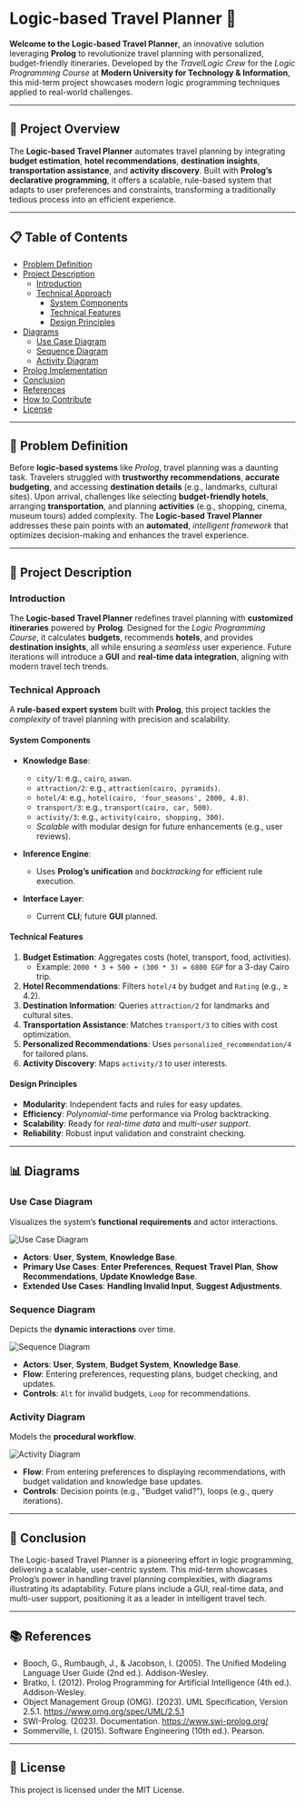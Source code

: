 # Logic-based Travel Planner 🚀

**Welcome to the Logic-based Travel Planner**, an innovative solution leveraging **Prolog** to revolutionize travel planning with personalized, budget-friendly itineraries. Developed by the *TravelLogic Crew* for the *Logic Programming Course* at **Modern University for Technology & Information**, this mid-term project showcases modern logic programming techniques applied to real-world challenges.

---

## 🌟 Project Overview

The **Logic-based Travel Planner** automates travel planning by integrating **budget estimation**, **hotel recommendations**, **destination insights**, **transportation assistance**, and **activity discovery**. Built with **Prolog’s declarative programming**, it offers a scalable, rule-based system that adapts to user preferences and constraints, transforming a traditionally tedious process into an efficient experience.

---

## 📋 Table of Contents

- [Problem Definition](#-problem-definition)
- [Project Description](#-project-description)
  - [Introduction](#-introduction)
  - [Technical Approach](#-technical-approach)
    - [System Components](#-system-components)
    - [Technical Features](#-technical-features)
    - [Design Principles](#-design-principles)
- [Diagrams](#-diagrams)
  - [Use Case Diagram](#-use-case-diagram)
  - [Sequence Diagram](#-sequence-diagram)
  - [Activity Diagram](#-activity-diagram)
- [Prolog Implementation](#-prolog-implementation)
- [Conclusion](#-conclusion)
- [References](#-references)
- [How to Contribute](#-how-to-contribute)
- [License](#-license)

---

## 🧩 Problem Definition

Before **logic-based systems** like *Prolog*, travel planning was a daunting task. Travelers struggled with **trustworthy recommendations**, **accurate budgeting**, and accessing **destination details** (e.g., landmarks, cultural sites). Upon arrival, challenges like selecting **budget-friendly hotels**, arranging **transportation**, and planning **activities** (e.g., shopping, cinema, museum tours) added complexity. The **Logic-based Travel Planner** addresses these pain points with an **automated**, *intelligent framework* that optimizes decision-making and enhances the travel experience.

---

## 📝 Project Description

### Introduction

The **Logic-based Travel Planner** redefines travel planning with **customized itineraries** powered by **Prolog**. Designed for the *Logic Programming Course*, it calculates **budgets**, recommends **hotels**, and provides **destination insights**, all while ensuring a *seamless* user experience. Future iterations will introduce a **GUI** and **real-time data integration**, aligning with modern travel tech trends.

### Technical Approach

A **rule-based expert system** built with **Prolog**, this project tackles the *complexity* of travel planning with precision and scalability.

#### System Components

- **Knowledge Base**:  
  - `city/1`: e.g., `cairo`, `aswan`.  
  - `attraction/2`: e.g., `attraction(cairo, pyramids)`.  
  - `hotel/4`: e.g., `hotel(cairo, 'four_seasons', 2000, 4.8)`.  
  - `transport/3`: e.g., `transport(cairo, car, 500)`.  
  - `activity/3`: e.g., `activity(cairo, shopping, 300)`.  
  - *Scalable* with modular design for future enhancements (e.g., user reviews).

- **Inference Engine**:  
  - Uses **Prolog’s unification** and *backtracking* for efficient rule execution.

- **Interface Layer**:  
  - Current **CLI**; future **GUI** planned.

#### Technical Features

1. **Budget Estimation**: Aggregates costs (hotel, transport, food, activities).  
   - Example: `2000 * 3 + 500 + (300 * 3) = 6800 EGP` for a 3-day Cairo trip.
2. **Hotel Recommendations**: Filters `hotel/4` by budget and `Rating` (e.g., ≥ 4.2).
3. **Destination Information**: Queries `attraction/2` for landmarks and cultural sites.
4. **Transportation Assistance**: Matches `transport/3` to cities with cost optimization.
5. **Personalized Recommendations**: Uses `personalized_recommendation/4` for tailored plans.
6. **Activity Discovery**: Maps `activity/3` to user interests.

#### Design Principles

- **Modularity**: Independent facts and rules for easy updates.
- **Efficiency**: *Polynomial-time* performance via Prolog backtracking.
- **Scalability**: Ready for *real-time data* and *multi-user support*.
- **Reliability**: Robust input validation and constraint checking.

---

## 📊 Diagrams

### Use Case Diagram

Visualizes the system’s **functional requirements** and actor interactions.

![Use Case Diagram](images/use_case_diagram.png)

- **Actors**: **User**, **System**, **Knowledge Base**.
- **Primary Use Cases**: **Enter Preferences**, **Request Travel Plan**, **Show Recommendations**, **Update Knowledge Base**.
- **Extended Use Cases**: **Handling Invalid Input**, **Suggest Adjustments**.

### Sequence Diagram

Depicts the **dynamic interactions** over time.

![Sequence Diagram](images/sequence_diagram.png)

- **Actors**: **User**, **System**, **Budget System**, **Knowledge Base**.
- **Flow**: Entering preferences, requesting plans, budget checking, and updates.
- **Controls**: `Alt` for invalid budgets, `Loop` for recommendations.

### Activity Diagram

Models the **procedural workflow**.

![Activity Diagram](images/activity_diagram.png)

- **Flow**: From entering preferences to displaying recommendations, with budget validation and knowledge base updates.
- **Controls**: Decision points (e.g., "Budget valid?"), loops (e.g., query iterations).

---

## 🎯 Conclusion
The Logic-based Travel Planner is a pioneering effort in logic programming, delivering a scalable, user-centric system. This mid-term showcases Prolog’s power in handling travel planning complexities, with diagrams illustrating its adaptability. Future plans include a GUI, real-time data, and multi-user support, positioning it as a leader in intelligent travel tech.

---

## 📚 References
- Booch, G., Rumbaugh, J., & Jacobson, I. (2005). The Unified Modeling Language User Guide (2nd ed.). Addison-Wesley.
- Bratko, I. (2012). Prolog Programming for Artificial Intelligence (4th ed.). Addison-Wesley.
- Object Management Group (OMG). (2023). UML Specification, Version 2.5.1. https://www.omg.org/spec/UML/2.5.1
- SWI-Prolog. (2023). Documentation. https://www.swi-prolog.org/
- Sommerville, I. (2015). Software Engineering (10th ed.). Pearson.

---

## 📜 License
This project is licensed under the MIT License.
